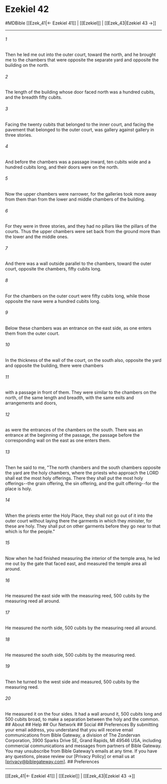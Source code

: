 # Ezekiel 42
#MDBible
[[Ezek_41|← Ezekiel 41]] | [[Ezekiel]] | [[Ezek_43|Ezekiel 43 →]]

***


###### 1 
Then he led me out into the outer court, toward the north, and he brought me to the chambers that were opposite the separate yard and opposite the building on the north. 

###### 2 
The length of the building whose door faced north was a hundred cubits, and the breadth fifty cubits. 

###### 3 
Facing the twenty cubits that belonged to the inner court, and facing the pavement that belonged to the outer court, was gallery against gallery in three stories. 

###### 4 
And before the chambers was a passage inward, ten cubits wide and a hundred cubits long, and their doors were on the north. 

###### 5 
Now the upper chambers were narrower, for the galleries took more away from them than from the lower and middle chambers of the building. 

###### 6 
For they were in three stories, and they had no pillars like the pillars of the courts. Thus the upper chambers were set back from the ground more than the lower and the middle ones. 

###### 7 
And there was a wall outside parallel to the chambers, toward the outer court, opposite the chambers, fifty cubits long. 

###### 8 
For the chambers on the outer court were fifty cubits long, while those opposite the nave were a hundred cubits long. 

###### 9 
Below these chambers was an entrance on the east side, as one enters them from the outer court. 

###### 10 
In the thickness of the wall of the court, on the south also, opposite the yard and opposite the building, there were chambers 

###### 11 
with a passage in front of them. They were similar to the chambers on the north, of the same length and breadth, with the same exits and arrangements and doors, 

###### 12 
as were the entrances of the chambers on the south. There was an entrance at the beginning of the passage, the passage before the corresponding wall on the east as one enters them. 

###### 13 
Then he said to me, "The north chambers and the south chambers opposite the yard are the holy chambers, where the priests who approach the LORD shall eat the most holy offerings. There they shall put the most holy offerings--the grain offering, the sin offering, and the guilt offering--for the place is holy. 

###### 14 
When the priests enter the Holy Place, they shall not go out of it into the outer court without laying there the garments in which they minister, for these are holy. They shall put on other garments before they go near to that which is for the people." 

###### 15 
Now when he had finished measuring the interior of the temple area, he led me out by the gate that faced east, and measured the temple area all around. 

###### 16 
He measured the east side with the measuring reed, 500 cubits by the measuring reed all around. 

###### 17 
He measured the north side, 500 cubits by the measuring reed all around. 

###### 18 
He measured the south side, 500 cubits by the measuring reed. 

###### 19 
Then he turned to the west side and measured, 500 cubits by the measuring reed. 

###### 20 
He measured it on the four sides. It had a wall around it, 500 cubits long and 500 cubits broad, to make a separation between the holy and the common. ## About ## Help ## Our Network ## Social ## Preferences By submitting your email address, you understand that you will receive email communications from Bible Gateway, a division of The Zondervan Corporation, 3900 Sparks Drive SE, Grand Rapids, MI 49546 USA, including commercial communications and messages from partners of Bible Gateway. You may unsubscribe from Bible Gateway&rsquo;s emails at any time. If you have any questions, please review our [Privacy Policy] or email us at [privacy@biblegateway.com]. ## Preferences

***

[[Ezek_41|← Ezekiel 41]] | [[Ezekiel]] | [[Ezek_43|Ezekiel 43 →]]
